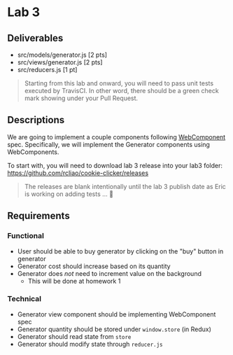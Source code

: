 # Lab 3

## Deliverables

* src/models/generator.js [2 pts]
* src/views/generator.js [2 pts]
* src/reducers.js [1 pt]

> Starting from this lab and onward, you will need to pass unit tests
> executed by TravisCI. In other word, there should be a green check mark
> showing under your Pull Request.

## Descriptions

We are going to implement a couple components following [WebComponent][1]
spec. Specifically, we will implement the Generator components using WebComponents.

To start with, you will need to download lab 3 release into your lab3 folder: https://github.com/rcliao/cookie-clicker/releases

> The releases are blank intentionally until the lab 3 publish date as Eric is working on adding tests … :bow:

## Requirements

### Functional

* User should be able to buy generator by clicking on the "buy" button in generator
* Generator cost should increase based on its quantity
* Generator does *not* need to increment value on the background
    * This will be done at homework 1

### Technical

* Generator view component should be implementing WebComponent spec
* Generator quantity should be stored under `window.store` (in Redux)
* Generator should read state from `store`
* Generator should modify state through `reducer.js`

[1]: https://developers.google.com/web/fundamentals/web-components/
[2]: https://redux.js.org/
